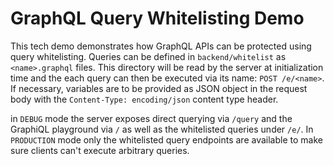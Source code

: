 # GraphQL Query Whitelisting Demo

This tech demo demonstrates how GraphQL APIs can be protected using
query whitelisting. Queries can be defined in `backend/whitelist`
as `<name>.graphql` files. This directory will be read by the server
at initialization time and the each query can then be executed via
its name: `POST /e/<name>`. If necessary, variables are to be provided
as JSON object in the request body with the `Content-Type: encoding/json`
content type header.

in `DEBUG` mode the server exposes direct querying via `/query` and the
GraphiQL playground via `/` as well as the whitelisted queries under `/e/`.
In `PRODUCTION` mode only the whitelisted query endpoints are available
to make sure clients can't execute arbitrary queries.
